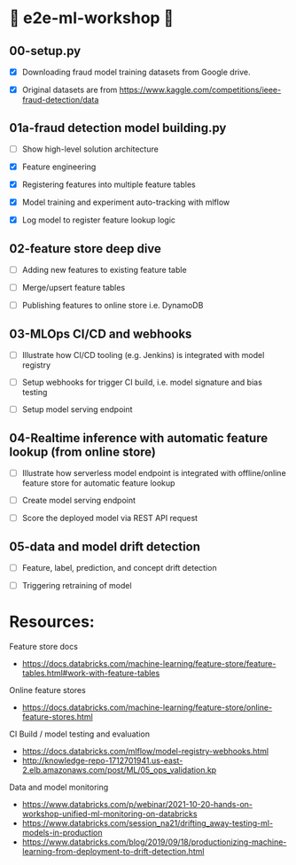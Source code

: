 # :robot: e2e-ml-workshop :robot:

## 00-setup.py

- [x] Downloading fraud model training datasets from Google drive.
- [x] Original datasets are from https://www.kaggle.com/competitions/ieee-fraud-detection/data


## 01a-fraud detection model building.py 

- [ ] Show high-level solution architecture
- [x] Feature engineering
- [x] Registering features into multiple feature tables
- [x] Model training and experiment auto-tracking with mlflow
- [x] Log model to register feature lookup logic


## 02-feature store deep dive

- [ ] Adding new features to existing feature table
- [ ] Merge/upsert feature tables
- [ ] Publishing features to online store i.e. DynamoDB


## 03-MLOps CI/CD and webhooks

- [ ] Illustrate how CI/CD tooling (e.g. Jenkins) is integrated with model registry
- [ ] Setup webhooks for trigger CI build, i.e. model signature and bias testing
- [ ] Setup model serving endpoint


## 04-Realtime inference with automatic feature lookup (from online store)
- [ ] Illustrate how serverless model endpoint is integrated with offline/online feature store for automatic feature lookup
- [ ] Create model serving endpoint
- [ ] Score the deployed model via REST API request


## 05-data and model drift detection

- [ ] Feature, label, prediction, and concept drift detection
- [ ] Triggering retraining of model



# Resources:

Feature store docs
* https://docs.databricks.com/machine-learning/feature-store/feature-tables.html#work-with-feature-tables

Online feature stores
* https://docs.databricks.com/machine-learning/feature-store/online-feature-stores.html


CI Build / model testing and evaluation
* https://docs.databricks.com/mlflow/model-registry-webhooks.html
* http://knowledge-repo-1712701941.us-east-2.elb.amazonaws.com/post/ML/05_ops_validation.kp


Data and model monitoring
* https://www.databricks.com/p/webinar/2021-10-20-hands-on-workshop-unified-ml-monitoring-on-databricks
* https://www.databricks.com/session_na21/drifting_away-testing-ml-models-in-production
* https://www.databricks.com/blog/2019/09/18/productionizing-machine-learning-from-deployment-to-drift-detection.html

